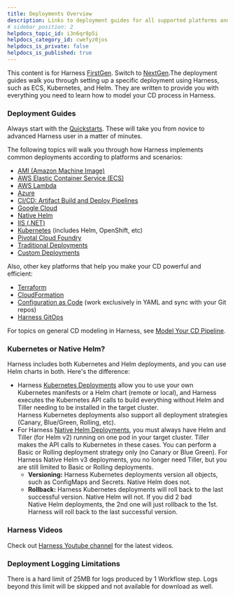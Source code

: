 ```yaml
---
title: Deployments Overview
description: Links to deployment guides for all supported platforms and scenarios.
# sidebar_position: 2
helpdocs_topic_id: i3n6qr8p5i
helpdocs_category_id: cwefyz0jos
helpdocs_is_private: false
helpdocs_is_published: true
---
```


This content is for Harness [FirstGen](/article/1fjmm4by22). Switch to [NextGen](/article/cqgeblt4uh).The deployment guides walk you through setting up a specific deployment using Harness, such as ECS, Kubernetes, and Helm. They are written to provide you with everything you need to learn how to model your CD process in Harness.

### Deployment Guides

Always start with the [Quickstarts](/category/f6rh2cdvx9-first-gen-quickstarts). These will take you from novice to advanced Harness user in a matter of minutes.

The following topics will walk you through how Harness implements common deployments according to platforms and scenarios:

* [​AMI (Amazon Machine Image)](/article/rd6ghl00va-ami-deployment)
* [​AWS Elastic Container Service (ECS)](/article/08whoizbps-ecs-deployments-overview)
* [AWS Lambda](/category/3pyb3kmkbs-lambda-deployments)
* [​Azure](https://docs.harness.io/category/gk062j3isk-azure-deployments)
* [CI/CD: Artifact Build and Deploy Pipelines](/category/j1q21aler1-build-deploy)
* [Google Cloud](/category/btqlctlqsj-google-cloud)
* [Native Helm](/category/7gqn6m2t46-helm-deployment)
* [​IIS (.NET)](/article/d485c2vy7e-iis-net-deployment)
* [​Kubernetes](/category/n03qfofd5w-kubernetes-deployments) (includes Helm, OpenShift, etc)
* [Pivotal Cloud Foundry](/article/6m7w43yw4u-pcf-tutorial-overview)
* [​Traditional Deployments](/article/6pwni5f9el-traditional-deployments-overview)
* [Custom Deployments](/category/29o4taom9v-custom-deployments)

Also, other key platforms that help you make your CD powerful and efficient:

* [Terraform](/category/gkm7rtubpk-terraform-category)
* [CloudFormation](/category/hupik7gwhc-cloudformation-category)
* [Configuration as Code](/category/2ea2y01kgz-config-as-code) (work exclusively in YAML and sync with your Git repos)
* [Harness GitOps](/category/goyudf2aoh-harness-gitops)

For topics on general CD modeling in Harness, see [Model Your CD Pipeline](/category/ywqzeje187-setup).

### Kubernetes or Native Helm?

Harness includes both Kubernetes and Helm deployments, and you can use Helm charts in both. Here's the difference:

* Harness [Kubernetes Deployments](/article/pc6qglyp5h-kubernetes-deployments-overview) allow you to use your own Kubernetes manifests or a Helm chart (remote or local), and Harness executes the Kubernetes API calls to build everything without Helm and Tiller needing to be installed in the target cluster.  
Harness Kubernetes deployments also support all deployment strategies (Canary, Blue/Green, Rolling, etc).
* For Harness [Native Helm Deployments](/article/ii558ppikj-helm-deployments-overview), you must always have Helm and Tiller (for Helm v2) running on one pod in your target cluster. Tiller makes the API calls to Kubernetes in these cases. You can perform a Basic or Rolling deployment strategy only (no Canary or Blue Green). For Harness Native Helm v3 deployments, you no longer need Tiller, but you are still limited to Basic or Rolling deployments.
	+ **Versioning:** Harness Kubernetes deployments version all objects, such as ConfigMaps and Secrets. Native Helm does not.
	+ **Rollback:** Harness Kubernetes deployments will roll back to the last successful version. Native Helm will not. If you did 2 bad Native Helm deployments, the 2nd one will just rollback to the 1st. Harness will roll back to the last successful version.

### Harness Videos

Check out [Harness Youtube channel](https://www.youtube.com/c/Harnessio/videos) for the latest videos.

### Deployment Logging Limitations

There is a hard limit of 25MB for logs produced by 1 Workflow step. Logs beyond this limit will be skipped and not available for download as well.

